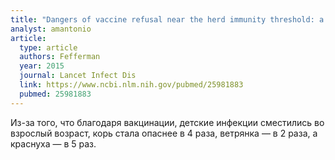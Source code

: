 ```yaml
---
title: "Dangers of vaccine refusal near the herd immunity threshold: a modelling study"
analyst: amantonio
article:
  type: article
  authors: Fefferman
  year: 2015
  journal: Lancet Infect Dis
  link: https://www.ncbi.nlm.nih.gov/pubmed/25981883
  pubmed: 25981883
---
```


Из-за того, что благодаря вакцинации, детские инфекции сместились во взрослый возраст, корь стала опаснее в 4 раза, ветрянка — в 2 раза, а краснуха — в 5 раз.
